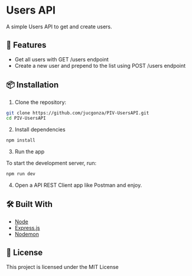 # Users API

A simple Users API to get and create users.

## 🚀 Features

- Get all users with GET /users endpoint
- Create a new user and prepend to the list using POST /users endpoint


## 📦 Installation

1. Clone the repository:

```bash
git clone https://github.com/jucgonza/PIV-UsersAPI.git
cd PIV-UsersAPI
```

2. Install dependencies

```bash
npm install
```

3. Run the app

To start the development server, run:

```bash
npm run dev
```

4. Open a API REST Client app like Postman and enjoy.

## 🛠️ Built With

- [Node](https://nodejs.org)
- [Express.js](https://expressjs.com)
- [Nodemon](https://nodemon.io)

## 📄 License

This project is licensed under the MIT License